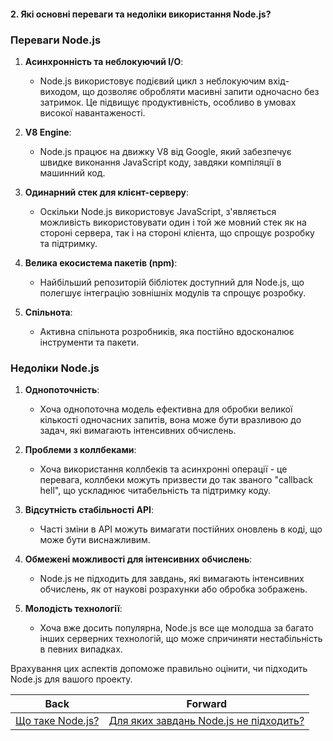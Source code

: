 #### 2. Які основні переваги та недоліки використання Node.js?

### Переваги Node.js

1. **Асинхронність та неблокуючий I/O**:
   - Node.js використовує подієвий цикл з неблокуючим вхід-виходом, що дозволяє обробляти масивні запити одночасно без затримок. Це підвищує продуктивність, особливо в умовах високої навантаженості.

2. **V8 Engine**:
   - Node.js працює на движку V8 від Google, який забезпечує швидке виконання JavaScript коду, завдяки компіляції в машинний код.

3. **Одинарний стек для клієнт-серверу**:
   - Оскільки Node.js використовує JavaScript, з'являється можливість використовувати один і той же мовний стек як на стороні сервера, так і на стороні клієнта, що спрощує розробку та підтримку.

4. **Велика екосистема пакетів (npm)**:
   - Найбільший репозиторій бібліотек доступний для Node.js, що полегшує інтеграцію зовнішніх модулів та спрощує розробку.

5. **Спільнота**:
   - Активна спільнота розробників, яка постійно вдосконалює інструменти та пакети.

### Недоліки Node.js

1. **Однопоточність**:
   - Хоча однопоточна модель ефективна для обробки великої кількості одночасних запитів, вона може бути вразливою до задач, які вимагають інтенсивних обчислень.

2. **Проблеми з коллбеками**:
   - Хоча використання коллбеків та асинхронні операції - це перевага, коллбеки можуть призвести до так званого "callback hell", що ускладнює читабельність та підтримку коду.

3. **Відсутність стабільності API**:
   - Часті зміни в API можуть вимагати постійних оновлень в коді, що може бути виснажливим.

4. **Обмежені можливості для інтенсивних обчислень**:
   - Node.js не підходить для завдань, які вимагають інтенсивних обчислень, як от наукові розрахунки або обробка зображень.

5. **Молодість технології**:
   - Хоча вже досить популярна, Node.js все ще молодша за багато інших серверних технологій, що може спричиняти нестабільність в певних випадках.

Врахування цих аспектів допоможе правильно оцінити, чи підходить Node.js для вашого проекту.

| Back | Forward |
|---|---|
| [Що таке Node.js?](/ua/junior/nodejs/what-is-nodejs.md)  | [Для яких завдань Node.js не підходить?](/ua/junior/nodejs/what-tasks-is-nodejs-not-suitable-for.md) |